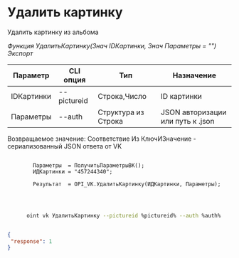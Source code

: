 ﻿---
sidebar_position: 9
---

# Удалить картинку
 Удалить картинку из альбома


*Функция УдалитьКартинку(Знач IDКартинки, Знач Параметры = "") Экспорт*

  | Параметр | CLI опция | Тип | Назначение |
  |-|-|-|-|
  | IDКартинки | --pictureid | Строка,Число | ID картинки |
  | Параметры | --auth | Структура из Строка | JSON авторизации или путь к .json |

  
  Возвращаемое значение:   Соответствие Из КлючИЗначение - сериализованный JSON ответа от VK

```bsl title="Пример кода"
	
        Параметры  = ПолучитьПараметрыВК();
        ИДКартинки = "457244340";
        
        Результат  = OPI_VK.УдалитьКартинку(ИДКартинки, Параметры);
    
	
```

```sh title="Пример команды CLI"
    
      oint vk УдалитьКартинку --pictureid %pictureid% --auth %auth%


```


```json title="Результат"

{
 "response": 1
}

```
